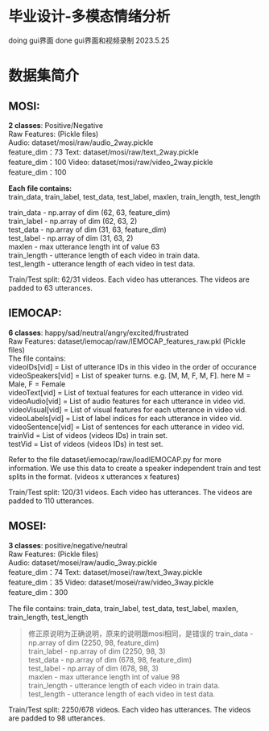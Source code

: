 # 毕业设计-多模态情绪分析
doing  gui界面
done gui界面和视频录制 2023.5.25

# 数据集简介

## MOSI:
**2 classes**: Positive/Negative <br>
Raw Features: (Pickle files) <br>
Audio: dataset/mosi/raw/audio_2way.pickle <br> feature_dim：73
Text: dataset/mosi/raw/text_2way.pickle <br> feature_dim：100
Video: dataset/mosi/raw/video_2way.pickle <br> feature_dim：100

**Each file contains: <br>**
train_data, train_label, test_data, test_label, maxlen, train_length, test_length

train_data - np.array of dim (62, 63, feature_dim) <br>
train_label - np.array of dim (62, 63, 2) <br>
test_data - np.array of dim (31, 63, feature_dim) <br>
test_label - np.array of dim (31, 63, 2) <br>
maxlen - max utterance length  int of value 63 <br>
train_length - utterance length of each video in train data. <br>
test_length - utterance length of each video in test data. <br>

Train/Test split: 62/31 videos. Each video has utterances. The videos are padded to 63 utterances.

## IEMOCAP:
**6 classes**: happy/sad/neutral/angry/excited/frustrated<br>
Raw Features: dataset/iemocap/raw/IEMOCAP_features_raw.pkl (Pickle files) <br>
The file contains:  
videoIDs[vid] = List of utterance IDs in this video in the order of occurance <br>
videoSpeakers[vid] = List of speaker turns. e.g. [M, M, F, M, F]. here M = Male, F = Female <br>
videoText[vid] = List of textual features for each utterance in video vid. <br>
videoAudio[vid] = List of audio features for each utterance in video vid. <br>
videoVisual[vid] = List of visual features for each utterance in video vid. <br>
videoLabels[vid] = List of label indices for each utterance in video vid. <br>
videoSentence[vid] = List of sentences for each utterance in video vid. <br>
trainVid =  List of videos (videos IDs) in train set. <br>
testVid =  List of videos (videos IDs) in test set. <br>

Refer to the file dataset/iemocap/raw/loadIEMOCAP.py for more information.
We use this data to create a speaker independent train and test splits in the format. (videos x utterances x features)

Train/Test split: 120/31 videos. Each video has utterances. The videos are padded to 110 utterances.

## MOSEI:
**3 classes**: positive/negative/neutral <br>
Raw Features: (Pickle files) <br>
Audio: dataset/mosei/raw/audio_3way.pickle <br> feature_dim：74
Text: dataset/mosei/raw/text_3way.pickle <br>  feature_dim：35
Video: dataset/mosei/raw/video_3way.pickle <br> feature_dim：300

The file contains:
train_data, train_label, test_data, test_label, maxlen, train_length, test_length

> 修正原说明为正确说明，原来的说明跟mosi相同，是错误的
train_data - np.array of dim (2250, 98, feature_dim) <br>
train_label - np.array of dim (2250, 98, 3) <br>
test_data - np.array of dim (678, 98, feature_dim) <br>
test_label - np.array of dim (678, 98, 3) <br>
maxlen - max utterance length  int of value 98 <br>
train_length - utterance length of each video in train data. <br>
test_length - utterance length of each video in test data. <br>

Train/Test split: 2250/678 videos. Each video has utterances. The videos are padded to 98 utterances.